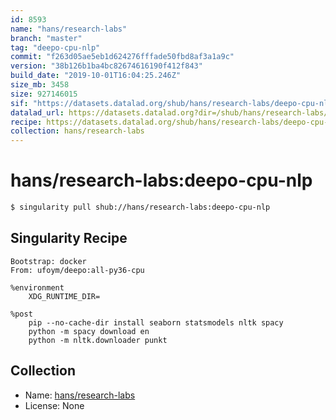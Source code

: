 ```yaml
---
id: 8593
name: "hans/research-labs"
branch: "master"
tag: "deepo-cpu-nlp"
commit: "f263d05ae5eb1d624276fffade50fbd8af3a1a9c"
version: "38b126b1ba4bc82674616190f412f843"
build_date: "2019-10-01T16:04:25.246Z"
size_mb: 3458
size: 927146015
sif: "https://datasets.datalad.org/shub/hans/research-labs/deepo-cpu-nlp/2019-10-01-f263d05a-38b126b1/38b126b1ba4bc82674616190f412f843.simg"
datalad_url: https://datasets.datalad.org?dir=/shub/hans/research-labs/deepo-cpu-nlp/2019-10-01-f263d05a-38b126b1/
recipe: https://datasets.datalad.org/shub/hans/research-labs/deepo-cpu-nlp/2019-10-01-f263d05a-38b126b1/Singularity
collection: hans/research-labs
---
```


# hans/research-labs:deepo-cpu-nlp

```bash
$ singularity pull shub://hans/research-labs:deepo-cpu-nlp
```

## Singularity Recipe

```singularity
Bootstrap: docker
From: ufoym/deepo:all-py36-cpu

%environment
	XDG_RUNTIME_DIR=

%post
	pip --no-cache-dir install seaborn statsmodels nltk spacy
	python -m spacy download en
	python -m nltk.downloader punkt
```

## Collection

 - Name: [hans/research-labs](https://github.com/hans/research-labs)
 - License: None


